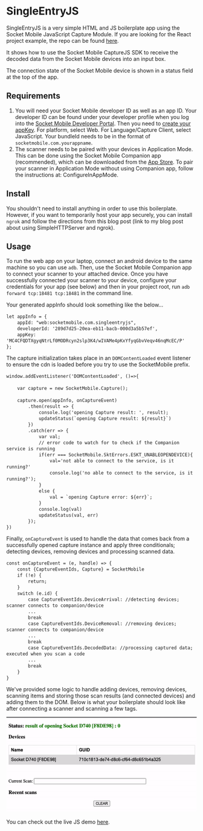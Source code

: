 # SingleEntryJS

SingleEntryJS is a very simple HTML and JS boilerplate app using the Socket Mobile JavaScript Capture Module. If you are looking for the React project example, the repo can be found [here](https://github.com/SocketMobile/single-entry-react).

It shows how to use the Socket Mobile CaptureJS SDK to receive the decoded data from the Socket Mobile devices into an input box.

The connection state of the Socket Mobile device is shown in a status field at the top of the app.

## Requirements

1. You will need your Socket Mobile developer ID as well as an app ID. Your developer ID can be found under your developer profile when you log into the [Socket Mobile Developer Portal](https://www.socketmobile.com/developers/portal). Then you need to [create your appKey](https://www.socketmobile.com/developers/portal/application-details/appkey-registration). For platform, select Web. For Language/Capture Client, select JavaScript. Your bundleId needs to be in the format of `socketmobile.com.yourappname`.
2. The scanner needs to be paired with your devices in Application Mode. This can be done using the Socket Mobile Companion app (recommended), which can be downloaded from the [App Store](https://apps.apple.com/us/app/socket-mobile-companion/id1175638950). To pair your scanner in Application Mode without using Companion app, follow the instructions at: ConfigureInAppMode.

## Install

You shouldn't need to install anything in order to use this boilerplate. However, if you want to temporarily host your app securely, you can install `ngrok` and follow the directions from this blog post (link to my blog post about using SimpleHTTPServer and ngrok).

## Usage

To run the web app on your laptop, connect an android device to the same machine so you can use `adb`. Then, use the Socket Mobile Companion app to connect your scanner to your attached device. Once you have successfully connected your scanner to your device, configure your credentials for your app (see below) and then in your project root, run `adb forward tcp:18481 tcp:18481` in the command line.

Your generated appInfo should look something like the below...

```
let appInfo = {
    appId: "web:socketmobile.com.singleentryjs",
    developerId: '289d7d25-20ea-eb11-bacb-000d3a5b57ef',
    appKey: 'MC4CFQDTXgyqNtrLf0MODRcyn2slp3K4/wIVAMe4pKxYfyqGbvVeqv46nqMcEC/P'
};
```

The capture initialization takes place in an `DOMContentLoaded` event listener to ensure the cdn is loaded before you try to use the SocketMobile prefix.

```
window.addEventListener('DOMContentLoaded', ()=>{

    var capture = new SocketMobile.Capture();

    capture.open(appInfo, onCaptureEvent)
        .then(result => {
            console.log('opening Capture result: ', result);
            updateStatus(`opening Capture result: ${result}`)
        })
        .catch(err => {
            var val;
            // error code to watch for to check if the Companion service is running
            if(err === SocketMobile.SktErrors.ESKT_UNABLEOPENDEVICE){
                val='not able to connect to the service, is it running?'
                console.log('no able to connect to the service, is it running?');
            }
            else {
                val = `opening Capture error: ${err}`;
            }
            console.log(val)
            updateStatus(val, err)
        });
})
```

Finally, `onCaptureEvent` is used to handle the data that comes back from a successfully opened capture instance and apply three conditionals; detecting devices, removing devices and processing scanned data.

```
const onCaptureEvent = (e, handle) => {
    const {CaptureEventIds, Capture} = SocketMobile
    if (!e) {
        return;
    }
    switch (e.id) {
        case CaptureEventIds.DeviceArrival: //detecting devices; scanner connects to companion/device
        ...
        break
        case CaptureEventIds.DeviceRemoval: //removing devices; scanner connects to companion/device
        ...
        break
        case CaptureEventIds.DecodedData: //processing captured data; executed when you scan a code
        ...
        break
    }
}
```

We've provided some logic to handle adding devices, removing devices, scanning items and storing those scan results (and connected devices) and adding them to the DOM. Below is what your boilerplate should look like after connecting a scanner and scanning a few tags.

![javascript demo](./assets/js-demo.gif)

You can check out the live JS demo [here](https://singleentry.socketmobile.dev/).
